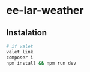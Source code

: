# ee-lar-weather

## Instalation

```bash
# if valet
valet link
composer i
npm install && npm run dev
```
